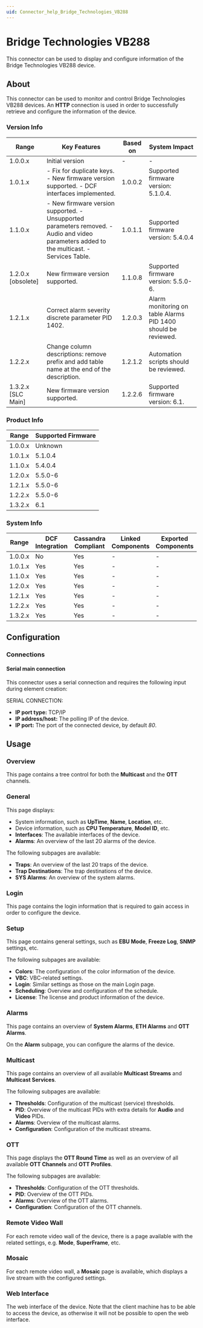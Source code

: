```yaml
---
uid: Connector_help_Bridge_Technologies_VB288
---
```


# Bridge Technologies VB288

This connector can be used to display and configure information of the Bridge Technologies VB288 device.

## About

This connector can be used to monitor and control Bridge Technologies VB288 devices. An **HTTP** connection is used in order to successfully retrieve and configure the information of the device.

### Version Info

| **Range**            | **Key Features**                                                                                                                            | **Based on** | **System Impact**                                             |
|----------------------|---------------------------------------------------------------------------------------------------------------------------------------------|--------------|---------------------------------------------------------------|
| 1.0.0.x              | Initial version                                                                                                                             | \-           | \-                                                            |
| 1.0.1.x              | \- Fix for duplicate keys. - New firmware version supported. - DCF interfaces implemented.                                                  | 1.0.0.2      | Supported firmware version: 5.1.0.4.                          |
| 1.1.0.x              | \- New firmware version supported. - Unsupported parameters removed. - Audio and video parameters added to the multicast. - Services Table. | 1.0.1.1      | Supported firmware version: 5.4.0.4                           |
| 1.2.0.x \[obsolete\] | New firmware version supported.                                                                                                             | 1.1.0.8      | Supported firmware version: 5.5.0-6.                          |
| 1.2.1.x              | Correct alarm severity discrete parameter PID 1402.                                                                                         | 1.2.0.3      | Alarm monitoring on table Alarms PID 1400 should be reviewed. |
| 1.2.2.x              | Change column descriptions: remove prefix and add table name at the end of the description.                                                 | 1.2.1.2      | Automation scripts should be reviewed.                        |
| 1.3.2.x \[SLC Main\] | New firmware version supported.                                                                                                             | 1.2.2.6      | Supported firmware version: 6.1.                              |

### Product Info

| Range     | Supported Firmware     |
|-----------|------------------------|
| 1.0.0.x   | Unknown                |
| 1.0.1.x   | 5.1.0.4                |
| 1.1.0.x   | 5.4.0.4                |
| 1.2.0.x   | 5.5.0-6                |
| 1.2.1.x   | 5.5.0-6                |
| 1.2.2.x   | 5.5.0-6                |
| 1.3.2.x   | 6.1                    |

### System Info

| Range     | DCF Integration     | Cassandra Compliant     | Linked Components     | Exported Components     |
|-----------|---------------------|-------------------------|-----------------------|-------------------------|
| 1.0.0.x   | No                  | Yes                     | \-                    | \-                      |
| 1.0.1.x   | Yes                 | Yes                     | \-                    | \-                      |
| 1.1.0.x   | Yes                 | Yes                     | \-                    | \-                      |
| 1.2.0.x   | Yes                 | Yes                     | \-                    | \-                      |
| 1.2.1.x   | Yes                 | Yes                     | \-                    | \-                      |
| 1.2.2.x   | Yes                 | Yes                     | \-                    | \-                      |
| 1.3.2.x   | Yes                 | Yes                     | \-                    | \-                      |

## Configuration

### Connections

#### Serial main connection

This connector uses a serial connection and requires the following input during element creation:

SERIAL CONNECTION:

- **IP port type:** TCP/IP
- **IP address/host:** The polling IP of the device.
- **IP port:** The port of the connected device, by default *80*.

## Usage

### Overview

This page contains a tree control for both the **Multicast** and the **OTT** channels.

### General

This page displays:

- System information, such as **UpTime**, **Name**, **Location**, etc.
- Device information, such as **CPU Temperature**, **Model ID**, etc.
- **Interfaces**: The available interfaces of the device.
- **Alarms**: An overview of the last 20 alarms of the device.

The following subpages are available:

- **Traps**: An overview of the last 20 traps of the device.
- **Trap Destinations**: The trap destinations of the device.
- **SYS Alarms**: An overview of the system alarms.

### Login

This page contains the login information that is required to gain access in order to configure the device.

### Setup

This page contains general settings, such as **EBU Mode**, **Freeze Log**, **SNMP** settings, etc.

The following subpages are available:

- **Colors**: The configuration of the color information of the device.
- **VBC**: VBC-related settings.
- **Login**: Similar settings as those on the main Login page.
- **Scheduling**: Overview and configuration of the schedule.
- **License**: The license and product information of the device.

### Alarms

This page contains an overview of **System Alarms**, **ETH Alarms** and **OTT Alarms**.

On the **Alarm** subpage, you can configure the alarms of the device.

### Multicast

This page contains an overview of all available **Multicast Streams** and **Multicast Services**.

The following subpages are available:

- **Thresholds**: Configuration of the multicast (service) thresholds.
- **PID**: Overview of the multicast PIDs with extra details for **Audio** and **Video** PIDs.
- **Alarms**: Overview of the multicast alarms.
- **Configuration**: Configuration of the multicast streams.

### OTT

This page displays the **OTT Round Time** as well as an overview of all available **OTT Channels** and **OTT Profiles**.

The following subpages are available:

- **Thresholds**: Configuration of the OTT thresholds.
- **PID**: Overview of the OTT PIDs.
- **Alarms**: Overview of the OTT alarms.
- **Configuration**: Configuration of the OTT channels.

### Remote Video Wall

For each remote video wall of the device, there is a page available with the related settings, e.g. **Mode**, **SuperFrame**, etc.

### Mosaic

For each remote video wall, a **Mosaic** page is available, which displays a live stream with the configured settings.

### Web Interface

The web interface of the device. Note that the client machine has to be able to access the device, as otherwise it will not be possible to open the web interface.
